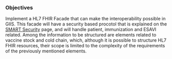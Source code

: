 ### Objectives 

Implement a HL7 FHIR Facade that can make the interoperability possible in GIIS. This facade will have a security based procotol that is explained on the [SMART Security](smart.html) page, and will handle patient, immunization and ESAVI related. Among the information to be structured are elements related to vaccine stock and cold chain, which, although it is possible to structure HL7 FHIR resources, their scope is limited to the complexity of the requirements of the previously mentioned elements.
